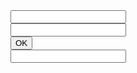 <!DOCTYPE html>
<html>
<head>
	<title>Addition</title>
</head>
<script type="text/javascript">
	function add(){
		var x;
		var y;
		x=Number(document.getElementById("first").value);
		y=Number(document.getElementById("second").value);
		z=x + y;
		document.getElementById("answer").value=z;
	}


</script>
<body>
	<input id="first"><br>
	<input id="second"><br>
	<button onclick="add()">OK</button><br>
	<input id="answer">

</body>
</html>
